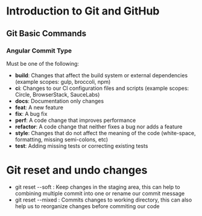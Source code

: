 # Introduction to Git and GitHub

## Git Basic Commands

### Angular Commit Type
Must be one of the following:

- **build**: Changes that affect the build system or external dependencies (example scopes: gulp, broccoli, npm)
- **ci**: Changes to our CI configuration files and scripts (example scopes: Circle, BrowserStack, SauceLabs)
- **docs**: Documentation only changes
- **feat**: A new feature
- **fix**: A bug fix
- **perf**: A code change that improves performance
- **refactor**: A code change that neither fixes a bug nor adds a feature
- **style**: Changes that do not affect the meaning of the code (white-space, formatting, missing semi-colons, etc)
- **test**: Adding missing tests or correcting existing tests

# Git reset and undo changes
- git reset --soft <commit>: Keep changes in the staging area, this can help to combining multiple commit into one or rename our commit message
- git reset --mixed <commit>: Commits changes to working directory, this can also help us to reorganize changes before commiting our code
